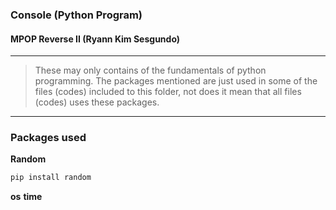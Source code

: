 ### Console (Python Program)
#### MPOP Reverse II (Ryann Kim Sesgundo)
---
> These may only contains of the fundamentals of python programming. The packages mentioned are just used in some of the files (codes) included to this folder, not does it mean that all files (codes) uses these packages.

---
### Packages used
**Random**
```Bash
pip install random
```
**os**
**time**